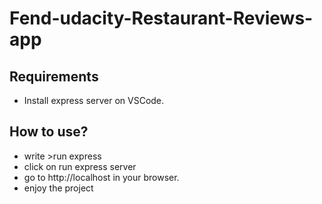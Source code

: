 # Fend-udacity-Restaurant-Reviews-app
## Requirements

* Install express server on VSCode.

## How to use?

* write >run express
* click on run express server
* go to http://localhost in your browser.
* enjoy the project